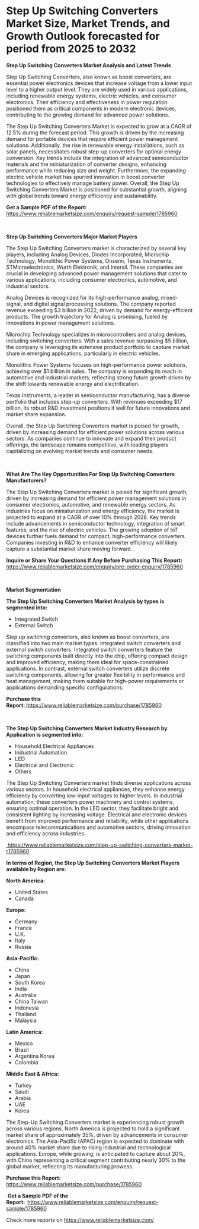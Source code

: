 <p><h1>Step Up Switching Converters Market Size, Market Trends, and Growth Outlook forecasted for period from 2025 to 2032</h1></p><p><strong>Step Up Switching Converters Market Analysis and Latest Trends</strong></p>
<p><p>Step Up Switching Converters, also known as boost converters, are essential power electronics devices that increase voltage from a lower input level to a higher output level. They are widely used in various applications, including renewable energy systems, electric vehicles, and consumer electronics. Their efficiency and effectiveness in power regulation positioned them as critical components in modern electronic devices, contributing to the growing demand for advanced power solutions.</p><p>The Step Up Switching Converters Market is expected to grow at a CAGR of 12.5% during the forecast period. This growth is driven by the increasing demand for portable devices that require efficient power management solutions. Additionally, the rise in renewable energy installations, such as solar panels, necessitates robust step-up converters for optimal energy conversion. Key trends include the integration of advanced semiconductor materials and the miniaturization of converter designs, enhancing performance while reducing size and weight. Furthermore, the expanding electric vehicle market has spurred innovation in boost converter technologies to effectively manage battery power. Overall, the Step Up Switching Converters Market is positioned for substantial growth, aligning with global trends toward energy efficiency and sustainability.</p></p>
<p><strong>Get a Sample PDF of the Report:&nbsp;</strong> <a href="https://www.reliablemarketsize.com/enquiry/request-sample/1785960?utm_campaign=2628&utm_medium=2&utm_source=Github&utm_content=ia&utm_term=25032025&utm_id=step-up-switching-converters">https://www.reliablemarketsize.com/enquiry/request-sample/1785960</a></p>
<p>&nbsp;</p>
<p><strong>Step Up Switching Converters Major Market Players</strong></p>
<p><p>The Step Up Switching Converters market is characterized by several key players, including Analog Devices, Diodes Incorporated, Microchip Technology, Monolithic Power Systems, Onsemi, Texas Instruments, STMicroelectronics, Wurth Elektronik, and Intersil. These companies are crucial in developing advanced power management solutions that cater to various applications, including consumer electronics, automotive, and industrial sectors.</p><p>Analog Devices is recognized for its high-performance analog, mixed-signal, and digital signal processing solutions. The company reported revenue exceeding $3 billion in 2022, driven by demand for energy-efficient products. The growth trajectory for Analog is promising, fueled by innovations in power management solutions.</p><p>Microchip Technology specializes in microcontrollers and analog devices, including switching converters. With a sales revenue surpassing $5 billion, the company is leveraging its extensive product portfolio to capture market share in emerging applications, particularly in electric vehicles.</p><p>Monolithic Power Systems focuses on high-performance power solutions, achieving over $1 billion in sales. The company is expanding its reach in automotive and industrial markets, reflecting strong future growth driven by the shift towards renewable energy and electrification.</p><p>Texas Instruments, a leader in semiconductor manufacturing, has a diverse portfolio that includes step-up converters. With revenues exceeding $17 billion, its robust R&D investment positions it well for future innovations and market share expansion.</p><p>Overall, the Step Up Switching Converters market is poised for growth, driven by increasing demand for efficient power solutions across various sectors. As companies continue to innovate and expand their product offerings, the landscape remains competitive, with leading players capitalizing on evolving market trends and consumer needs.</p></p>
<p>&nbsp;</p>
<p><strong>What Are The Key Opportunities For Step Up Switching Converters Manufacturers?</strong></p>
<p><p>The Step Up Switching Converters market is poised for significant growth, driven by increasing demand for efficient power management solutions in consumer electronics, automotive, and renewable energy sectors. As industries focus on miniaturization and energy efficiency, the market is projected to expand at a CAGR of over 10% through 2028. Key trends include advancements in semiconductor technology, integration of smart features, and the rise of electric vehicles. The growing adoption of IoT devices further fuels demand for compact, high-performance converters. Companies investing in R&D to enhance converter efficiency will likely capture a substantial market share moving forward.</p></p>
<p><strong>Inquire or Share Your Questions If Any Before Purchasing This Report:</strong> <a href="https://www.reliablemarketsize.com/enquiry/pre-order-enquiry/1785960?utm_campaign=2628&utm_medium=2&utm_source=Github&utm_content=ia&utm_term=25032025&utm_id=step-up-switching-converters">https://www.reliablemarketsize.com/enquiry/pre-order-enquiry/1785960</a></p>
<p>&nbsp;</p>
<p><strong>Market Segmentation</strong></p>
<p><strong>The Step Up Switching Converters Market Analysis by types is segmented into:</strong></p>
<p><ul><li>Integrated Switch</li><li>External Switch</li></ul></p>
<p><p>Step up switching converters, also known as boost converters, are classified into two main market types: integrated switch converters and external switch converters. Integrated switch converters feature the switching components built directly into the chip, offering compact design and improved efficiency, making them ideal for space-constrained applications. In contrast, external switch converters utilize discrete switching components, allowing for greater flexibility in performance and heat management, making them suitable for high-power requirements or applications demanding specific configurations.</p></p>
<p><strong>Purchase this Report:&nbsp;</strong><a href="https://www.reliablemarketsize.com/purchase/1785960?utm_campaign=2628&utm_medium=2&utm_source=Github&utm_content=ia&utm_term=25032025&utm_id=step-up-switching-converters">https://www.reliablemarketsize.com/purchase/1785960</a></p>
<p>&nbsp;</p>
<p><strong>The Step Up Switching Converters Market Industry Research by Application is segmented into:</strong></p>
<p><ul><li>Household Electrical Appliances</li><li>Industrial Automation</li><li>LED</li><li>Electrical and Electronic</li><li>Others</li></ul></p>
<p><p>The Step Up Switching Converters market finds diverse applications across various sectors. In household electrical appliances, they enhance energy efficiency by converting low-input voltages to higher levels. In industrial automation, these converters power machinery and control systems, ensuring optimal operation. In the LED sector, they facilitate bright and consistent lighting by increasing voltage. Electrical and electronic devices benefit from improved performance and reliability, while other applications encompass telecommunications and automotive sectors, driving innovation and efficiency across industries.</p></p>
<p><a href="https://www.reliablemarketsize.com/step-up-switching-converters-market-r1785960?utm_campaign=2628&utm_medium=2&utm_source=Github&utm_content=ia&utm_term=25032025&utm_id=step-up-switching-converters">&nbsp;https://www.reliablemarketsize.com/step-up-switching-converters-market-r1785960</a></p>
<p><strong>In terms of Region, the Step Up Switching Converters Market Players available by Region are:</strong></p>
<p>
    <p> <strong> North America: </strong>
        <ul>
            <li>United States</li>
            <li>Canada</li>
        </ul>
        </p> 
    <p> <strong> Europe: </strong>
        <ul>
            <li>Germany</li>
            <li>France</li>
            <li>U.K.</li>
            <li>Italy</li>
            <li>Russia</li>
        </ul>
        </p> 
    <p> <strong> Asia-Pacific: </strong>
        <ul>
            <li>China</li>
            <li>Japan</li>
            <li>South Korea</li>
            <li>India</li>
            <li>Australia</li>
            <li>China Taiwan</li>
            <li>Indonesia</li>
            <li>Thailand</li>
            <li>Malaysia</li>
        </ul>
        </p> 
    <p> <strong> Latin America: </strong>
        <ul>
            <li>Mexico</li>
            <li>Brazil</li>
            <li>Argentina Korea</li>
            <li>Colombia</li>
        </ul>
        </p> 
    <p> <strong> Middle East & Africa: </strong>
        <ul>
            <li>Turkey</li>
            <li>Saudi</li>
            <li>Arabia</li>
            <li>UAE</li>
            <li>Korea</li>
        </ul>
    </p>
    </p>
<p><p>The Step-Up Switching Converters market is experiencing robust growth across various regions. North America is projected to hold a significant market share of approximately 35%, driven by advancements in consumer electronics. The Asia-Pacific (APAC) region is expected to dominate with around 40% market share due to rising industrial and technological applications. Europe, while growing, is anticipated to capture about 20%, with China representing a critical segment contributing nearly 30% to the global market, reflecting its manufacturing prowess.</p></p>
<p><strong>Purchase this Report: </strong><a href="https://www.reliablemarketsize.com/purchase/1785960?utm_campaign=2628&utm_medium=2&utm_source=Github&utm_content=ia&utm_term=25032025&utm_id=step-up-switching-converters">https://www.reliablemarketsize.com/purchase/1785960</a></p>
<p>&nbsp;<strong>Get a Sample PDF of the Report:&nbsp;&nbsp;</strong><a href="https://www.reliablemarketsize.com/enquiry/request-sample/1785960?utm_campaign=2628&utm_medium=2&utm_source=Github&utm_content=ia&utm_term=25032025&utm_id=step-up-switching-converters">https://www.reliablemarketsize.com/enquiry/request-sample/1785960</a></p>
<p><strong></strong></p>
<p>Check more reports on <a href="https://www.reliablemarketsize.com/?utm_campaign=2628&utm_medium=2&utm_source=Github&utm_content=ia&utm_term=25032025&utm_id=step-up-switching-converters">https://www.reliablemarketsize.com/</a></p>